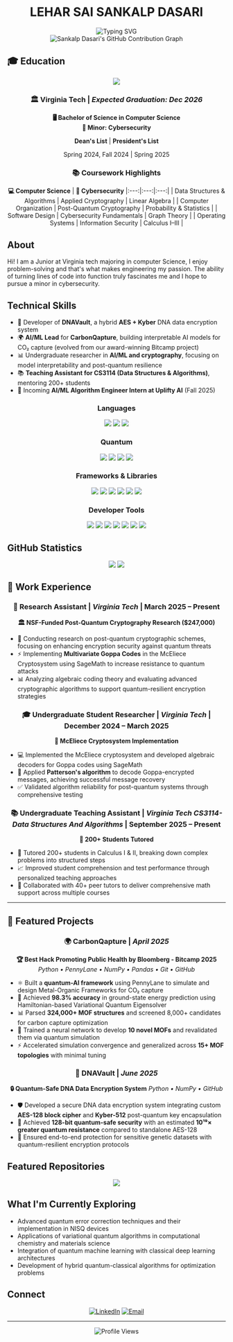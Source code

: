 <div align="center">
  <h1>LEHAR SAI SANKALP DASARI</h1>
</div>
<div align="center">
  <img src="https://readme-typing-svg.herokuapp.com?font=Fira+Code&size=28&duration=3000&pause=1000&color=0EA5E9&center=true&vCenter=true&width=700&lines=Computer+Science+%40+Virginia+Tech;AI/ML+%26+Cybersecurity;Co-Founder+&+AI/ML+Lead+-+CarbonQapture;AI/ML+Algorithm+Engineer+-+Uplifty+AI" alt="Typing SVG" />
</div>
<div align="center">
 <img src="https://ghchart.rshah.org/0ea5e9/sankalp-dasari" alt="Sankalp Dasari's GitHub Contribution Graph" />
</div>

## 🎓 Education

<div align="center">
  <img src="https://img.shields.io/badge/Virginia_Tech-861F41?style=for-the-badge&logo=data:image/svg+xml;base64,PHN2ZyB3aWR0aD0iMjQiIGhlaWdodD0iMjQiIHZpZXdCb3g9IjAgMCAyNCAyNCIgZmlsbD0ibm9uZSIgeG1sbnM9Imh0dHA6Ly93d3cudzMub3JnLzIwMDAvc3ZnIj4KPHBhdGggZD0iTTEyIDJMMTMuMDkgOC4yNkwyMSA5TDEzLjA5IDE1Ljc0TDEyIDIyTDEwLjkxIDE1Ljc0TDMgOUwxMC45MSA4LjI2TDEyIDJaIiBmaWxsPSJ3aGl0ZSIvPgo8L3N2Zz4K&logoColor=white" />
</div>

<div align="center">

### 🏛️ Virginia Tech | *Expected Graduation: Dec 2026*

**🖥️ Bachelor of Science in Computer Science**  
**🔐 Minor: Cybersecurity**

</div>

<div align="center">

 **Dean's List** | **President's List**

 Spring 2024, Fall 2024 | Spring 2025

</div>

<div align="center">

### 📚 Coursework Highlights

</div>

<div align="center">

 **💻 Computer Science** | **🔐 Cybersecurity**
|:---:|:---:|:---:|
| Data Structures & Algorithms | Applied Cryptography | Linear Algebra |
| Computer Organization | Post-Quantum Cryptography | Probability & Statistics |
| Software Design | Cybersecurity Fundamentals | Graph Theory |
| Operating Systems | Information Security | Calculus I–III |

</div>

## About

Hi! I am a Junior at Virginia tech majoring in computer Science, I enjoy problem-solving and that's what makes engineering my passion. The ability of turning lines of code into function truly fascinates me and I hope to pursue a minor in cybersecurity.

## Technical Skills
- 🔑 Developer of **DNAVault**, a hybrid **AES + Kyber** DNA data encryption system  
- 🌍 **AI/ML Lead** for **CarbonQapture**, building interpretable AI models for CO₂ capture (evolved from our award-winning Bitcamp project)  
- 📊 Undergraduate researcher in **AI/ML and cryptography**, focusing on model interpretability and post-quantum resilience  
- 📚 **Teaching Assistant for CS3114 (Data Structures & Algorithms)**, mentoring 200+ students  
- 🚀 Incoming **AI/ML Algorithm Engineer Intern at Uplifty AI** (Fall 2025)

<div align="center">

### Languages
<p align="center">
  <img src="https://img.shields.io/badge/Python-3776AB?style=for-the-badge&logo=python&logoColor=white" />
  <img src="https://img.shields.io/badge/Java-ED8B00?style=for-the-badge&logo=openjdk&logoColor=white" />
  <img src="https://img.shields.io/badge/C-00599C?style=for-the-badge&logo=c&logoColor=white" />
</p>

### Quantum
<p align="center">
  <img src="https://img.shields.io/badge/Qiskit-6929C4?style=for-the-badge&logo=qiskit&logoColor=white" />
  <img src="https://img.shields.io/badge/PennyLane-FF6B35?style=for-the-badge" />
  <img src="https://img.shields.io/badge/Cirq-4285F4?style=for-the-badge&logo=google&logoColor=white" />
  <img src="https://img.shields.io/badge/IBM_Quantum-052FAD?style=for-the-badge&logo=ibm&logoColor=white" />
</p>

### Frameworks & Libraries
<p align="center">
  <img src="https://img.shields.io/badge/Pandas-150458?style=for-the-badge&logo=pandas&logoColor=white" />
  <img src="https://img.shields.io/badge/NumPy-013243?style=for-the-badge&logo=numpy&logoColor=white" />
  <img src="https://img.shields.io/badge/Matplotlib-11557c?style=for-the-badge" />
  <img src="https://img.shields.io/badge/SageMath-4285F4?style=for-the-badge" />
  <img src="https://img.shields.io/badge/SciPy-8CAAE6?style=for-the-badge&logo=scipy&logoColor=white" />
  <img src="https://img.shields.io/badge/Scikit_Learn-F7931E?style=for-the-badge&logo=scikit-learn&logoColor=white" />
</p>

### Developer Tools
<p align="center">
  <img src="https://img.shields.io/badge/Git-F05032?style=for-the-badge&logo=git&logoColor=white" />
  <img src="https://img.shields.io/badge/GitHub-181717?style=for-the-badge&logo=github&logoColor=white" />
  <img src="https://img.shields.io/badge/Docker-2496ED?style=for-the-badge&logo=docker&logoColor=white" />
  <img src="https://img.shields.io/badge/VS_Code-007ACC?style=for-the-badge&logo=visualstudiocode&logoColor=white" />
  <img src="https://img.shields.io/badge/PyCharm-000000?style=for-the-badge&logo=pycharm&logoColor=white" />
  <img src="https://img.shields.io/badge/Eclipse-2C2255?style=for-the-badge&logo=eclipse&logoColor=white" />
  <img src="https://img.shields.io/badge/Jupyter-F37626?style=for-the-badge&logo=jupyter&logoColor=white" />
</p>

</div>

## GitHub Statistics

<div align="center">
  <img src="https://github-readme-stats.vercel.app/api?username=adityasunke&show_icons=true&theme=dark&bg_color=0d1117&title_color=0ea5e9&icon_color=0ea5e9&text_color=ffffff&hide_border=true" />
  <img src="https://github-readme-stats.vercel.app/api/top-langs/?username=adityasunke&layout=compact&theme=dark&bg_color=0d1117&title_color=0ea5e9&text_color=ffffff&hide_border=true" />
</div>

## 💼 Work Experience

<div align="center">

### 🔬 Research Assistant | *Virginia Tech* | March 2025 – Present
**🏛️ NSF-Funded Post-Quantum Cryptography Research ($247,000)**

</div>

- 🔐 Conducting research on post-quantum cryptographic schemes, focusing on enhancing encryption security against quantum threats
- ⚡ Implementing **Multivariate Goppa Codes** in the McEliece Cryptosystem using SageMath to increase resistance to quantum attacks
- 📊 Analyzing algebraic coding theory and evaluating advanced cryptographic algorithms to support quantum-resilient encryption strategies

<div align="center">

### 🎓 Undergraduate Student Researcher | *Virginia Tech* | December 2024 – March 2025
**🔑 McEliece Cryptosystem Implementation**

</div>

- 💻 Implemented the McEliece cryptosystem and developed algebraic decoders for Goppa codes using SageMath
- 🧮 Applied **Patterson's algorithm** to decode Goppa-encrypted messages, achieving successful message recovery
- ✅ Validated algorithm reliability for post-quantum systems through comprehensive testing

<div align="center">

### 📚 Undergraduate Teaching Assistant | *Virginia Tech CS3114- Data Structures And Algorithms* | September 2025 – Present
**👥 200+ Students Tutored**

</div>

- 🎯 Tutored 200+ students in Calculus I & II, breaking down complex problems into structured steps
- 📈 Improved student comprehension and test performance through personalized teaching approaches
- 🤝 Collaborated with 40+ peer tutors to deliver comprehensive math support across multiple courses

---

## 🚀 Featured Projects

<div align="center">

### 🌍 CarbonQapture | *April 2025*
**🏆 Best Hack Promoting Public Health by Bloomberg - Bitcamp 2025**
*Python • PennyLane • NumPy • Pandas • Git • GitHub*

</div>

- ⚛️ Built a **quantum-AI framework** using PennyLane to simulate and design Metal-Organic Frameworks for CO₂ capture
- 🎯 Achieved **98.3% accuracy** in ground-state energy prediction using Hamiltonian-based Variational Quantum Eigensolver
- 📊 Parsed **324,000+ MOF structures** and screened 8,000+ candidates for carbon capture optimization
- 🧠 Trained a neural network to develop **10 novel MOFs** and revalidated them via quantum simulation
- ⚡ Accelerated simulation convergence and generalized across **15+ MOF topologies** with minimal tuning

<div align="center">

### 🧬 DNAVault | *June 2025*
**🔒 Quantum-Safe DNA Data Encryption System**
*Python • NumPy • GitHub*

</div>

- 🛡️ Developed a secure DNA data encryption system integrating custom **AES-128 block cipher** and **Kyber-512** post-quantum key encapsulation
- 🔐 Achieved **128-bit quantum-safe security** with an estimated **10¹⁹× greater quantum resistance** compared to standalone AES-128
- 🧬 Ensured end-to-end protection for sensitive genetic datasets with quantum-resilient encryption protocols

## Featured Repositories

<div align="center">
  <a href="https://github.com/sankalp-dasari/DNAVault">
    <img src="https://github-readme-stats.vercel.app/api/pin/?username=sankalp-dasari&repo=dnavault&theme=dark&bg_color=0d1117&title_color=0ea5e9&text_color=ffffff&icon_color=0ea5e9&hide_border=true" />
  </a>
</div>

## What I'm Currently Exploring

- Advanced quantum error correction techniques and their implementation in NISQ devices
- Applications of variational quantum algorithms in computational chemistry and materials science
- Integration of quantum machine learning with classical deep learning architectures
- Development of hybrid quantum-classical algorithms for optimization problems

## Connect

<div align="center">

[![LinkedIn](https://img.shields.io/badge/LinkedIn-0077B5?style=for-the-badge&logo=linkedin&logoColor=white)](https://www.linkedin.com/in/sankalp-dasari/)
[![Email](https://img.shields.io/badge/Email-D14836?style=for-the-badge&logo=gmail&logoColor=white)](mailto:sankalp.dasari@vt.edu)

</div>

---

<div align="center">
  <img src="https://komarev.com/ghpvc/?username=adityasunke&color=0ea5e9&style=for-the-badge&label=Profile+Views" alt="Profile Views" />
</div>
